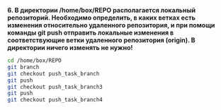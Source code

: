 **6. В директории /home/box/REPO располагается локальный репозиторий. Необходимо определить, в каких ветках есть изменения относительно удаленного репозитория, и при помощи команды git push отправить локальные изменения в соответствующие ветки удаленного репозитория (origin). В директории ничего изменять не нужно!**

```bash
cd /home/box/REPO
git branch
git checkout push_task_branch
git push
git checkout push_task_branch3
git push
git checkout push_task_branch4
```
